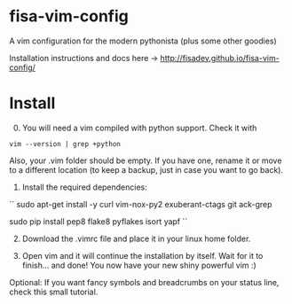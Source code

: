 # fisa-vim-config
A vim configuration for the modern pythonista (plus some other goodies)

Installation instructions and docs here -> http://fisadev.github.io/fisa-vim-config/

# Install

0) You will need a vim compiled with python support. Check it with 

``
vim --version | grep +python
``

Also, your .vim folder should be empty. If you have one, rename it or move to a different location (to keep a backup, just in case you want to go back).

1) Install the required dependencies:

``
sudo apt-get install -y curl vim-nox-py2 exuberant-ctags git ack-grep

sudo pip install pep8 flake8 pyflakes isort yapf
``

2) Download the .vimrc file and place it in your linux home folder.

3) Open vim and it will continue the installation by itself. Wait for it to finish... and done! You now have your new shiny powerful vim :)

Optional: If you want fancy symbols and breadcrumbs on your status line, check this small tutorial.
